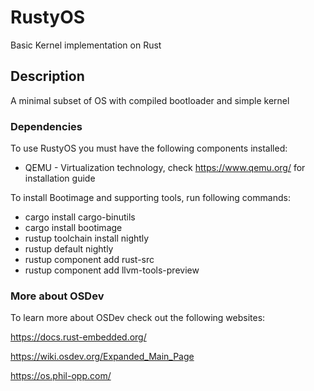 # RustyOS

Basic Kernel implementation on Rust

## Description

A minimal subset of OS with compiled bootloader and simple kernel

### Dependencies

To use RustyOS you must have the following components installed:
* QEMU - Virtualization technology, check https://www.qemu.org/ for installation guide

To install Bootimage and supporting tools, run following commands:
* cargo install cargo-binutils
* cargo install bootimage
* rustup toolchain install nightly
* rustup default nightly
* rustup component add rust-src
* rustup component add llvm-tools-preview

### More about OSDev

To learn more about OSDev check out the following websites:

https://docs.rust-embedded.org/  

https://wiki.osdev.org/Expanded_Main_Page

https://os.phil-opp.com/ 